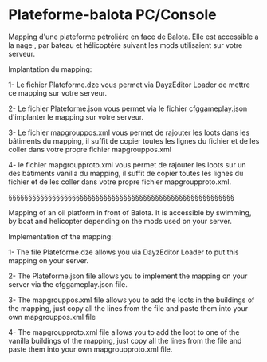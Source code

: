 # Plateforme-balota PC/Console

Mapping d'une plateforme pétroliére en face de Balota. Elle est accessible a la nage , par bateau et hélicoptére suivant les mods utilisaient sur votre serveur.

Implantation du mapping:

1- Le fichier Plateforme.dze vous permet via DayzEditor Loader de mettre ce mapping sur votre serveur.

2- Le fichier Plateforme.json vous permet via le fichier cfggameplay.json d'implanter le mapping sur votre serveur.

3- Le fichier mapgrouppos.xml vous permet de rajouter les loots dans les bâtiments du mapping, il suffit de copier toutes les lignes du fichier et de les coller dans votre propre fichier mapgrouppos.xml

4- le fichier mapgroupproto.xml vous permet de rajouter les loots sur un des bâtiments vanilla du mapping, il suffit de copier toutes les lignes du fichier et de les coller dans votre propre fichier mapgroupproto.xml.

§§§§§§§§§§§§§§§§§§§§§§§§§§§§§§§§§§§§§§§§§§§§§§§§§§§§§§§§§

Mapping of an oil platform in front of Balota. It is accessible by swimming, by boat and helicopter depending on the mods used on your server.

Implementation of the mapping:

1- The file Plateforme.dze allows you via DayzEditor Loader to put this mapping on your server. 

2- The Plateforme.json file allows you to implement the mapping on your server via the cfggameplay.json file.

3- The mapgrouppos.xml file allows you to add the loots in the buildings of the mapping, just copy all the lines from the file and paste them into your own mapgrouppos.xml file

4- The mapgroupproto.xml file allows you to add the loot to one of the vanilla buildings of the mapping, just copy all the lines from the file and paste them into your own mapgroupproto.xml file.
